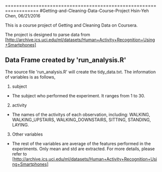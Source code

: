 ==================================================================
#Getting-and-Cleaning-Data-Course-Project
Hsin-Yeh Chen, 06/21/2016

This is a course project of Getting and Cleaning Data on Coursera.

The project is designed to parse data from 
[http://archive.ics.uci.edu/ml/datasets/Human+Activity+Recognition+Using+Smartphones]

## Data Frame created by 'run_analysis.R'
The source file 'run_analysis.R' will create the tidy_data.txt. The information of variables is as follows, 

1. subject
  * The subject who performed the experiment. It ranges from 1 to 30. 

2. activity
  * The names of the activitys of each observation, including: WALKING, WALKING_UPSTAIRS, WALKING_DOWNSTAIRS, SITTING, STANDING, LAYING.  

3. Other variables
  * The rest of the variables are average of the features performed in the experiments. Only mean and std are extracted. For more details, please refer to 
   [http://archive.ics.uci.edu/ml/datasets/Human+Activity+Recognition+Using+Smartphones]